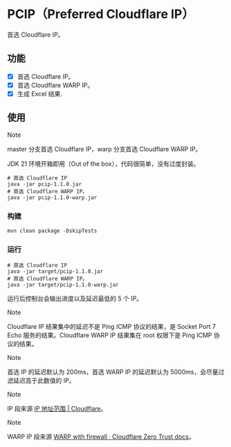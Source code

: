 # PCIP（Preferred Cloudflare IP）

首选 Cloudflare IP。

## 功能

- [x] 首选 Cloudflare IP。
- [x] 首选 Cloudflare WARP IP。
- [x] 生成 Excel 结果.

## 使用

> [!NOTE]
> master 分支首选 Cloudflare IP，warp 分支首选 Cloudflare WARP IP。

JDK 21 环境开箱即用（Out of the box），代码很简单，没有过度封装。

```shell
# 首选 Cloudflare IP
java -jar pcip-1.1.0.jar
# 首选 Cloudflare WARP IP。
java -jar pcip-1.1.0-warp.jar
```

### 构建

```shell
mvn clean package -DskipTests
```

### 运行

```shell
# 首选 Cloudflare IP
java -jar target/pcip-1.1.0.jar
# 首选 Cloudflare WARP IP。
java -jar target/pcip-1.1.0-warp.jar
```

运行后控制台会输出进度以及延迟最低的 5 个 IP。

> [!NOTE]
> Cloudflare IP 结果集中的延迟不是 Ping ICMP 协议的结果，是 Socket Port 7 Echo 服务的结果。Cloudflare WARP IP 结果集在 root 权限下是 Ping ICMP 协议的结果。

> [!NOTE]
> 首选 IP 的延迟默认为 200ms，首选 WARP IP 的延迟默认为 5000ms，会尽量过滤延迟高于此数值的 IP。

> [!NOTE]
> IP 段来源 [IP 地址范围 | Cloudflare](https://www.cloudflare-cn.com/ips-v4)。

> [!NOTE]
> WARP IP 段来源 [WARP with firewall · Cloudflare Zero Trust docs](https://developers.cloudflare.com/cloudflare-one/connections/connect-devices/warp/deployment/firewall/)。

